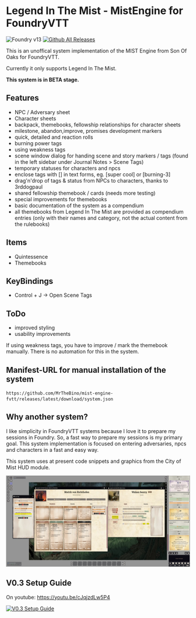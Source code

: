 # Legend In The Mist - MistEngine for FoundryVTT

![Foundry v13](https://img.shields.io/badge/foundry-v13-green) [![Github All Releases](https://img.shields.io/github/downloads/MrTheBino/mist-engine-fvtt/total.svg)]()

This is an unoffical system implementation of the MIST Engine from Son Of Oaks for FoundryVTT.

Currently it only supports Legend In The Mist.


**This system is in BETA stage.**

## Features

* NPC / Adversary sheet
* Character sheets
* backpack, themebooks, fellowship relationships for character sheets 
* milestone, abandon,improve, promises development markers
* quick, detailed and reaction rolls
* burning power tags
* using weakness tags
* scene window dialog for handing scene and story markers / tags (found in the left sidebar under Journal Notes > Scene Tags)
* temporary statuses for characters and npcs
* enclose tags with [] in text forms, eg. [super cool] or [burning-3]
* drag'n'drop of tags & status from NPCs to characters, thanks to 3rddogpaul
* shared fellowship themebook / cards (needs more testing)
* special improvements for themebooks
* basic documentation of the system as a compendium
* all themebooks from Legend In The Mist are provided as compendium entries (only with their names and category, not the actual content from the rulebooks)
  
## Items
 * Quintessence
 * Themebooks
  
## KeyBindings  
 * Control + J -> Open Scene Tags
  
## ToDo

- improved styling
- usability improvements

If using weakness tags, you have to improve / mark the themebook manually. There is no automation for this in the system.

## Manifest-URL for manual installation of the system

    https://github.com/MrTheBino/mist-engine-fvtt/releases/latest/download/system.json

## Why another system?

I like simplicity in FoundryVTT systems because I love it to prepare my sessions in Foundry. So, a fast way to prepare my sessions is my primary goal.
This system implementation is focused on entering adversaries, npcs and characters in a fast and easy way.


This system uses at present code snippets and graphics from the City of Mist HUD module.



![Alpha Version Screenshot](current_state_screenshot.webp "Title")

## V0.3 Setup Guide

On youtube: https://youtu.be/cJqjzdLw5P4

[![V0.3 Setup Guide](https://img.youtube.com/vi/cJqjzdLw5P4/0.jpg)](https://youtu.be/cJqjzdLw5P4 "Video Title")
